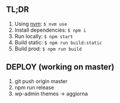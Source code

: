 ## TL;DR

1. Using [nvm](https://github.com/creationix/nvm): `$ nvm use`
2. Install  dependencies:  `$ npm i`
3. Run locally: `$ npm start`
4. Build static: `$ npm run build:static`
5. Build prod: `$ npm run build`


## DEPLOY (working on master)
1. git push origin master
2. npm run release
3. wp-admin themes -> aggiorna
